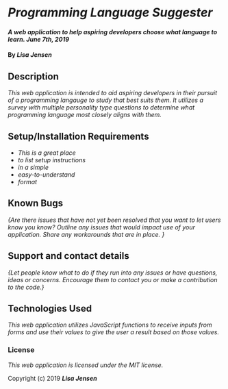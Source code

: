 # _Programming Language Suggester_

#### _A web application to help aspiring developers choose what language to learn. June 7th, 2019_

#### By _**Lisa Jensen**_

## Description

_This web application is intended to aid aspiring developers in their pursuit of a programming langauge to study that best suits them. It utilizes a survey with multiple personality type questions to determine what programming language most closely aligns with them._

## Setup/Installation Requirements

* _This is a great place_
* _to list setup instructions_
* _in a simple_
* _easy-to-understand_
* _format_


## Known Bugs

_{Are there issues that have not yet been resolved that you want to let users know you know?  Outline any issues that would impact use of your application.  Share any workarounds that are in place. }_

## Support and contact details

_{Let people know what to do if they run into any issues or have questions, ideas or concerns.  Encourage them to contact you or make a contribution to the code.}_

## Technologies Used

_This web application utilizes JavaScript functions to receive inputs from forms and use their values to give the user a result based on those values._

### License

*This web application is licensed under the MIT license.*

Copyright (c) 2019 **_Lisa Jensen_**
